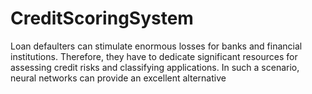 # CreditScoringSystem
Loan defaulters can stimulate enormous losses for banks and financial institutions. Therefore, they have to dedicate significant resources for assessing credit risks and classifying applications. In such a scenario, neural networks can provide an excellent alternative
